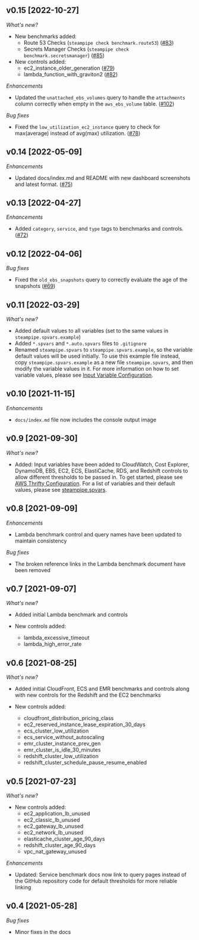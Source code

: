 ## v0.15 [2022-10-27]

_What's new?_

- New benchmarks added:
  - Route 53 Checks (`steampipe check benchmark.route53`) ([#83](https://github.com/turbot/steampipe-mod-aws-thrifty/pull/83))
  - Secrets Manager Checks (`steampipe check benchmark.secretsmanager`) ([#85](https://github.com/turbot/steampipe-mod-aws-thrifty/pull/85))
- New controls added:
  - ec2_instance_older_generation ([#79](https://github.com/turbot/steampipe-mod-aws-thrifty/pull/79))
  - lambda_function_with_graviton2 ([#82](https://github.com/turbot/steampipe-mod-aws-thrifty/pull/82))

_Enhancements_

- Updated the `unattached_ebs_volumes` query to handle the `attachments` column correctly when empty in the `aws_ebs_volume` table. ([#102](https://github.com/turbot/steampipe-mod-aws-thrifty/pull/102))

_Bug fixes_

- Fixed the `low_utilization_ec2_instance` query to check for max(average) instead of avg(max) utilization. ([#78](https://github.com/turbot/steampipe-mod-aws-thrifty/pull/78))

## v0.14 [2022-05-09]

_Enhancements_

- Updated docs/index.md and README with new dashboard screenshots and latest format. ([#75](https://github.com/turbot/steampipe-mod-aws-thrifty/pull/75))

## v0.13 [2022-04-27]

_Enhancements_

- Added `category`, `service`, and `type` tags to benchmarks and controls. ([#72](https://github.com/turbot/steampipe-mod-aws-thrifty/pull/72))

## v0.12 [2022-04-06]

_Bug fixes_

- Fixed the `old_ebs_snapshots` query to correctly evaluate the age of the snapshots ([#69](https://github.com/turbot/steampipe-mod-aws-thrifty/pull/69))

## v0.11 [2022-03-29]

_What's new?_

- Added default values to all variables (set to the same values in `steampipe.spvars.example`)
- Added `*.spvars` and `*.auto.spvars` files to `.gitignore`
- Renamed `steampipe.spvars` to `steampipe.spvars.example`, so the variable default values will be used initially. To use this example file instead, copy `steampipe.spvars.example` as a new file `steampipe.spvars`, and then modify the variable values in it. For more information on how to set variable values, please see [Input Variable Configuration](https://hub.steampipe.io/mods/turbot/aws_thrifty#configuration).

## v0.10 [2021-11-15]

_Enhancements_

- `docs/index.md` file now includes the console output image

## v0.9 [2021-09-30]

_What's new?_

- Added: Input variables have been added to CloudWatch, Cost Explorer, DynamoDB, EBS, EC2, ECS, ElastiCache, RDS, and Redshift controls to allow different thresholds to be passed in. To get started, please see [AWS Thrifty Configuration](https://hub.steampipe.io/mods/turbot/aws_thrifty#configuration). For a list of variables and their default values, please see [steampipe.spvars](https://github.com/turbot/steampipe-mod-aws-thrifty/blob/main/steampipe.spvars).

## v0.8 [2021-09-09]

_Enhancements_

- Lambda benchmark control and query names have been updated to maintain consistency

_Bug fixes_

- The broken reference links in the Lambda benchmark document have been removed

## v0.7 [2021-09-07]

_What's new?_

- Added initial Lambda benchmark and controls

- New controls added:
  - lambda_excessive_timeout
  - lambda_high_error_rate

## v0.6 [2021-08-25]

_What's new?_

- Added initial CloudFront, ECS and EMR benchmarks and controls along with new controls for the Redshift and the EC2 benchmarks

- New controls added:
  - cloudfront_distribution_pricing_class
  - ec2_reserved_instance_lease_expiration_30_days
  - ecs_cluster_low_utilization
  - ecs_service_without_autoscaling
  - emr_cluster_instance_prev_gen
  - emr_cluster_is_idle_30_minutes
  - redshift_cluster_low_utilization
  - redshift_cluster_schedule_pause_resume_enabled

## v0.5 [2021-07-23]

_What's new?_

- New controls added:
  - ec2_application_lb_unused
  - ec2_classic_lb_unused
  - ec2_gateway_lb_unused
  - ec2_network_lb_unused
  - elasticache_cluster_age_90_days
  - redshift_cluster_age_90_days
  - vpc_nat_gateway_unused

_Enhancements_

- Updated: Service benchmark docs now link to query pages instead of the GitHub repository code for default thresholds for more reliable linking

## v0.4 [2021-05-28]

_Bug fixes_

- Minor fixes in the docs
